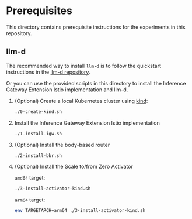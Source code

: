 # Prerequisites

This directory contains prerequisite instructions for the experiments in this repository.

## llm-d

The recommended way to install `llm-d` is to follow the quickstart instructions in the [llm-d repository](https://github.com/llm-d/llm-d/blob/main/guides/QUICKSTART.md).

Or you can use the provided scripts in this directory to install
the Inference Gateway Extension Istio implementation and llm-d.

1. (Optional) Create a local Kubernetes cluster using [kind](https://kind.sigs.k8s.io/):

    ```bash
    ./0-create-kind.sh
    ```

1. Install the Inference Gateway Extension Istio implementation

    ```bash
    ./1-install-igw.sh
    ```

1. (Optional) Install the body-based router

    ```bash
    ./2-install-bbr.sh
    ```

1. (Optional) Install the Scale to/from Zero Activator

    `amd64` target:

    ```bash
    ./3-install-activator-kind.sh
    ```

    `arm64` target:

    ```bash
    env TARGETARCH=arm64 ./3-install-activator-kind.sh
    ```
